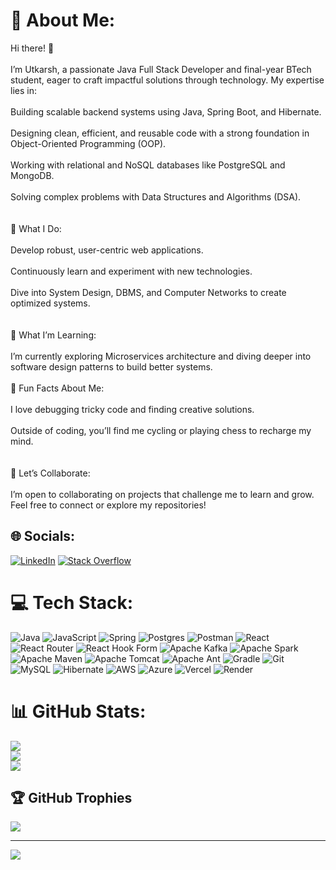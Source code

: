 # 💫 About Me:
Hi there! 👋<br><br>I’m Utkarsh, a passionate Java Full Stack Developer and final-year BTech student, eager to craft impactful solutions through technology. My expertise lies in:<br><br>Building scalable backend systems using Java, Spring Boot, and Hibernate.<br><br>Designing clean, efficient, and reusable code with a strong foundation in Object-Oriented Programming (OOP).<br><br>Working with relational and NoSQL databases like PostgreSQL and MongoDB.<br><br>Solving complex problems with Data Structures and Algorithms (DSA).<br><br><br>🚀 What I Do:<br><br>Develop robust, user-centric web applications.<br><br>Continuously learn and experiment with new technologies.<br><br>Dive into System Design, DBMS, and Computer Networks to create optimized systems.<br><br><br>🌱 What I’m Learning:<br><br>I’m currently exploring Microservices architecture and diving deeper into software design patterns to build better systems.<br><br>📌 Fun Facts About Me:<br><br>I love debugging tricky code and finding creative solutions.<br><br>Outside of coding, you’ll find me cycling or playing chess to recharge my mind.<br><br><br>🤝 Let’s Collaborate:<br><br>I’m open to collaborating on projects that challenge me to learn and grow. Feel free to connect or explore my repositories!


## 🌐 Socials:
[![LinkedIn](https://img.shields.io/badge/LinkedIn-%230077B5.svg?logo=linkedin&logoColor=white)](https://linkedin.com/in/utkarshsingh17) [![Stack Overflow](https://img.shields.io/badge/-Stackoverflow-FE7A16?logo=stack-overflow&logoColor=white)](https://stackoverflow.com/users/26732754) 

# 💻 Tech Stack:
![Java](https://img.shields.io/badge/java-%23ED8B00.svg?style=for-the-badge&logo=openjdk&logoColor=white) ![JavaScript](https://img.shields.io/badge/javascript-%23323330.svg?style=for-the-badge&logo=javascript&logoColor=%23F7DF1E) ![Spring](https://img.shields.io/badge/spring-%236DB33F.svg?style=for-the-badge&logo=spring&logoColor=white) ![Postgres](https://img.shields.io/badge/postgres-%23316192.svg?style=for-the-badge&logo=postgresql&logoColor=white) ![Postman](https://img.shields.io/badge/Postman-FF6C37?style=for-the-badge&logo=postman&logoColor=white) ![React](https://img.shields.io/badge/react-%2320232a.svg?style=for-the-badge&logo=react&logoColor=%2361DAFB) ![React Router](https://img.shields.io/badge/React_Router-CA4245?style=for-the-badge&logo=react-router&logoColor=white) ![React Hook Form](https://img.shields.io/badge/React%20Hook%20Form-%23EC5990.svg?style=for-the-badge&logo=reacthookform&logoColor=white) ![Apache Kafka](https://img.shields.io/badge/Apache%20Kafka-000?style=for-the-badge&logo=apachekafka) ![Apache Spark](https://img.shields.io/badge/Apache%20Spark-FDEE21?style=for-the-badge&logo=apachespark&logoColor=black) ![Apache Maven](https://img.shields.io/badge/Apache%20Maven-C71A36?style=for-the-badge&logo=Apache%20Maven&logoColor=white) ![Apache Tomcat](https://img.shields.io/badge/apache%20tomcat-%23F8DC75.svg?style=for-the-badge&logo=apache-tomcat&logoColor=black) ![Apache Ant](https://img.shields.io/badge/Apache%20Ant-A81C7D?style=for-the-badge&logo=Apache%20Ant&logoColor=white) ![Gradle](https://img.shields.io/badge/Gradle-02303A.svg?style=for-the-badge&logo=Gradle&logoColor=white) ![Git](https://img.shields.io/badge/git-%23F05033.svg?style=for-the-badge&logo=git&logoColor=white) ![MySQL](https://img.shields.io/badge/mysql-4479A1.svg?style=for-the-badge&logo=mysql&logoColor=white) ![Hibernate](https://img.shields.io/badge/Hibernate-59666C?style=for-the-badge&logo=Hibernate&logoColor=white) ![AWS](https://img.shields.io/badge/AWS-%23FF9900.svg?style=for-the-badge&logo=amazon-aws&logoColor=white) ![Azure](https://img.shields.io/badge/azure-%230072C6.svg?style=for-the-badge&logo=microsoftazure&logoColor=white) ![Vercel](https://img.shields.io/badge/vercel-%23000000.svg?style=for-the-badge&logo=vercel&logoColor=white) ![Render](https://img.shields.io/badge/Render-%46E3B7.svg?style=for-the-badge&logo=render&logoColor=white)
# 📊 GitHub Stats:
![](https://github-readme-stats.vercel.app/api?username=utkarshsingh17&theme=blue-green&hide_border=false&include_all_commits=false&count_private=false)<br/>
![](https://github-readme-streak-stats.herokuapp.com/?user=utkarshsingh17&theme=blue-green&hide_border=false)<br/>
![](https://github-readme-stats.vercel.app/api/top-langs/?username=utkarshsingh17&theme=blue-green&hide_border=false&include_all_commits=false&count_private=false&layout=compact)

## 🏆 GitHub Trophies
![](https://github-profile-trophy.vercel.app/?username=utkarshsingh17&theme=radical&no-frame=false&no-bg=true&margin-w=4)

---
[![](https://visitcount.itsvg.in/api?id=utkarshsingh17&icon=0&color=0)](https://visitcount.itsvg.in)

<!-- Proudly created with GPRM ( https://gprm.itsvg.in ) -->
